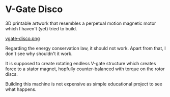 # V-Gate Disco

3D printable artwork that resembles a perpetual
motion magnetic motor which I haven't (yet) tried
to build.

[vgate-disco.png](pic/vgate-disco.png)

Regarding the energy conservation law, it should not
work. Apart from that, I don't see why shouldn't it work.

It is supposed to create rotating endless V-gate
structure which creates force to a stator
magnet, hopfully counter-balanced with torque
on the rotor discs.

Building this machine is not expensive as simple
educational project to see what happens.
